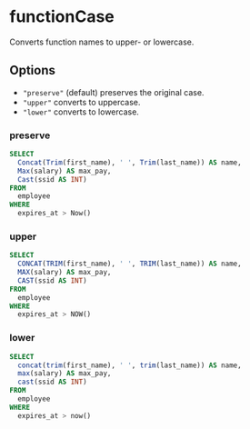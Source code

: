 # functionCase

Converts function names to upper- or lowercase.

## Options

- `"preserve"` (default) preserves the original case.
- `"upper"` converts to uppercase.
- `"lower"` converts to lowercase.

### preserve

```sql
SELECT
  Concat(Trim(first_name), ' ', Trim(last_name)) AS name,
  Max(salary) AS max_pay,
  Cast(ssid AS INT)
FROM
  employee
WHERE
  expires_at > Now()
```

### upper

```sql
SELECT
  CONCAT(TRIM(first_name), ' ', TRIM(last_name)) AS name,
  MAX(salary) AS max_pay,
  CAST(ssid AS INT)
FROM
  employee
WHERE
  expires_at > NOW()
```

### lower

```sql
SELECT
  concat(trim(first_name), ' ', trim(last_name)) AS name,
  max(salary) AS max_pay,
  cast(ssid AS INT)
FROM
  employee
WHERE
  expires_at > now()
```
